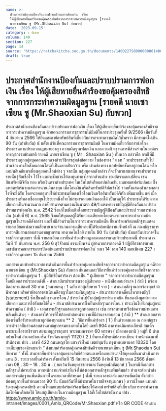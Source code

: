 ```yaml
---
name: >-
  ประกาศสำนักงานป้องกันและปราบปรามการฟอกเงิน  เรื่อง
  ให้ผู้เสียหายยื่นคำร้องขอคุ้มครองสิทธิจากการกระทำความผิดมูลฐาน [รายคดี
  นายเซาเซียน ซู (Mr.Shaoxian Su) กับพวก]
date: '2023-09-15'
category: ง พิเศษ
volume: 140
section: 227
page: 14
source: 'https://ratchakitcha.soc.go.th/documents/140D227S0000000001400.pdf'
draft: true
---
```


# ประกาศสำนักงานป้องกันและปราบปรามการฟอกเงิน  เรื่อง ให้ผู้เสียหายยื่นคำร้องขอคุ้มครองสิทธิจากการกระทำความผิดมูลฐาน [รายคดี นายเซาเซียน ซู (Mr.Shaoxian Su) กับพวก]

ประกาศสำนักงานป้องกันและปราบปรามการฟอกเงิน เรื่อง ให้ผู้เสียหายยื่นคำร้องขอคุ้มครองสิทธิจากการกระทำความผิดมูลฐาน ด้วยคณะกรรมการธุรกรรมได้มีมติในการประชุมครั้งที่ 9/2566 เมื่อวันที่ 4 กันยายน 2566 ให้ยึดและอายัดทรัพย์สินที่เกี่ยวกับการกระทาความผิดไว้ชั่วคราว มีกาหนดไม่เกิน 90 วัน (เก้าสิบวัน) นั บตั้งแต่วันที่คณะกรรมการธุรกรรมมีมติ ในความผิดเกี่ยวกับการฉ้อโกงประชาชนตามประมวลกฎหมายอาญา ความผิดฐานฟอกเงิน และความผิ ดฐานการมีส่วนร่วมในองค์กรอาชญากรรมข้ามชาติ รายคดี นายเซาเซียน ซู ( Mr . Shaoxian Su ) กับพวก กล่าวคือ กรณีที่มีประชาชนถูกกลุ่มบุคคลหลอกลวงด้วยวิธีการสุ่มส่งข้อความ ในช่องทาง “ แชท ” หาประชาชนทั่วไป ผ่านช่องทางสื่อสังคมออนไลน์ที่เป็นแบบเปิดกว้าง หรือ ผ่านช่องทาง แอปพลิเคชันหาคู่ออนไลน์ หรือแอปพลิเคชันหาเพื่อนคุยออนไลน์ต่าง ๆ จากนั้น กลุ่มบุคคลดังกล่าว ก็จะชักชวนสนทนาจนประชาชนรายนั้นรู้สึกเชื่อใจ ไว้ใจ และจะชักชวนให้ลงทุนทากาไรจากส่วนต่าง ของอัตราแลกเปลี่ยน เช่น สินทรัพย์ดิจิทัล ทอง หรือเงินตราต่างประเทศ ในเว็บไซต์หรือแอปพลิเคชัน บนแพลตฟอร์มปลอม ซึ่งแพลตฟอร์มจะแสดงจานวนเงินลงทุน เมื่อโอนเงินหรือสินทรัพย์ดิจิทัลเข้าไป รวมทั้งแสดงตัวเลขผลกาไรที่จะได้รับ โดยจะออกอุบายให้ประชาชนที่หลงเชื่อโอนเงินหรือสินทรัพย์ดิจิทัล เพิ่มมากขึ้น แต่ เมื่อประชาชนที่หลงเชื่อลงทุนไประยะหนึ่งก็จะไม่สามารถถอนเงินออกได้ เป็นเหตุให้ ประชาชนได้รับความเสียหายเป็นจำนวนมาก อาศัยอำนาจตามความในมาตรา 49/1 แห่งพระราชบัญญัติป้องกันและปราบปรามการฟอกเงิน พ.ศ. 2542 ซึ่งแก้ไขเพิ่มเติมโดยพระราชบัญญัติป้องกันและปราบป รามการฟอกเงิน (ฉบับที่ 6) พ.ศ. 2565 จึงขอให้บุคคลผู้ได้รับความเสียหายโดยตรงจากการกระทำความผิดมูลฐานในรายคดีดังกล่าว และไม่มีส่วนร่วมในการกระทาความผิดนั้น ยื่นคาร้องพร้อมหลักฐานแสดงรายละเอียดแห่งความเสียหาย และจำนวนความเสียหายที่ได้รับต่อพนักงานเจ้ำหน้าที่ ณ กองบัญชาการตารวจสืบสวนสอบสวนอาชญากรรม ทางเทคโนโลยี ภายใน 90 วัน (เก้าสิบวัน) นับแต่วันประกาศในราชกิจจานุเบกษา ทั้งนี้ รายละเอียด การยื่นคำร้องปรากฏตามเอกสารแนบท้ายประกาศนี้ ประกาศ ณ วันที่ 11 กันยายน พ.ศ. 256 6 สุวิจักขณ์ ธรรมชัยพจน์ ผู้อำนวยการกองคดี 1 ปฏิบัติราชการแทน เลขาธิการคณะกรรมการป้องกันและปราบปรามการฟอกเงิน ้ หนา 14 ่ เลม 140 ตอนพิเศษ 227 ง ราชกิจจานุเบกษา 15 กันยายน 2566

เอกสารแนบท้ายประกาศการดําเนินการยื่นคําร้องขอคุ้มครองสิทธิจากการกระทําความผิดมูลฐาน คดีรายนายเซาเซียน ซู (Mr.Shaoxian Su) กับพวก ขั้นตอนและวิธีการยื่นคําร้องขอคุ้มครองสิทธิจากการกระทําความผิดมูลฐาน 1 . ผู้มีสิทธิยื่นคําร้องฯ ต้องเป็น “ ผู้เสียหาย ” จากการกระทําความผิดมูลฐาน โดยมีเอกสารประกอบดังนี้ - สําเนาบัตรประชาชนของผู้เสียหาย - หนังสือมอบอํานาจ ( ถ้ามี ) พร้อมติดอากรแสตมป์ 30 บาท ( หมายเหตุ : 1 ฉบับ ต่อผู้เสียหาย 1 ราย ) - สําเนาหลักฐานการร้องทุกข์ คําพิพากษา หรือคําฟ้องการดําเนินคดีอาญาในความผิดมูลฐาน - สําเนารายการเคลื่อนไหวทางบัญชี (statement) ซึ่งเป็นหลักฐานการโอน / ชําระเงินไปยังกลุ่มผู้กระทําความผิด ที่แสดงถึงมูลค่าความเสียหาย และการได้รับชดใช้คืน - สําเนาสลิปธนาคารซึ่งเป็นหลักฐานการโอน / ชําระเงินไปยังกลุ่มผู้กระทําความผิด ( ถ้ามี ) - เอกสารหลักฐานแสดงการถูกหลอกลวง เช่น การสนทนาหรือข้อความผ่านแอพพลิเคชั่นต่างๆ - สําเนาคําให้การที่ให้ถ้อยคําต่อหน่วยงานที่มีอํานาจสอบสวน ( ถ้ามี ) ** สําเนาเอกสารต้องเซ็นชื่อรับรองสําเนาถูกต้องทุกแผ่น ** 2 . วิธีการยื่นคําร้องฯ ( 1 ) ยื่นด้วยตนเอง ณ กองบัญชาการตํารวจสืบสวนสอบสวนอาชญากรรมทางเทคโนโลยี เลขที่ 904 อาคารเฉลิมพระเกียรติ สมเด็จพระบรมโอรสาธิราชฯ สยามมกุฎราชกุมาร พระชนมพรรษา 60 พรรษา ( เมืองทองธานี ) หมู่ที่ 6 ตําบลบ้านใหม่ อําเภอปากเกร็ด จังหวัดนนทบุรี 11120 ( 2 ) ยื่นทางไปรษณีย์ลงทะเบียน จ่าหน้าซองมาที่ สํานักงาน ปปง . เลขที่ 422 ถนนพญาไท แขวงวังใหม่ เขตปทุมวัน กรุงเทพมหานคร 10330 โดยวงเล็บมุมซองด้านบนว่า “ ส่งแบบคําร้องขอคุ้มครองสิทธิคดีรายนายเซาเซียน ซู (Mr.Shaoxian Su) กับพวก ” ทั้งนี้ สามารถยื่นคําร้องขอคุ้มครองสิทธิด้วยตนเองหรือมอบอํานาจให้บุคคลอื่นมาดําเนินการแทน 3 . ระยะเวลายื่นคําร้องฯ ตั้งแต่วันที่ 15 กันยายน 2566 ถึงวันที่ 13 ธันวาคม 2566 ตั้งแต่เวลา 08 . 30 – 16 . 30 น . ( ยกเว้นวันหยุดราชการและวันหยุดนักขัตฤกษ์ ) ในกรณีที่เอกสารหลักฐานไม่ครบถ้วน หากพนักงานเจ้าหน้าที่แจ้งให้ส่งเอกสารหลักฐานเพิ่มเติมแล้ว ท่านจะต้องนําส่งเอกสารหลักฐานเพิ่มเติมภายในระยะเวลาที่กําหนด ( ทั้งนี้ ระยะเวลานําส่งเอกสารเพิ่มเติม ดังกล่าว ต้องอยู่ภายในกําหนดเวลา 90 วัน นับแต่วันที่ได้ประกาศในราชกิจจานุเบกษา ) ดาวน์โหลด แบบคําร้องขอคุ้มครองสิทธิ ดาวน์โหลดแบบฟอร์มคําร้องเพื่อขอให้ศาลนําทรัพย์สินที่เกี่ยวกับการกระทําความผิดไปคืนหรือชดใช้ ให้แก่ผู้เสียหายในความผิดมูลฐาน ได้ที่เว็บไซต์สํานักงาน ปปง . https://www.amlo.go.th/amlo- intranet/images/0001_Amlo_QRCode/Mr.Shaoxian.pdf หรือ QR CODE ด้านบน
